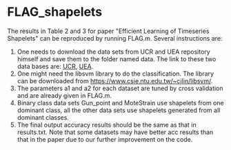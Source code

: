 # FLAG_shapelets
The results in Table 2 and 3 for paper "Efficient Learning of Timeseries Shapelets" can be reproduced by running FLAG.m. Several instructions are:
 
1. One needs to download the data sets from UCR and UEA repository himself and save them to the folder named data. The link to these two data bases are:
[UCR](http://www.cs.ucr.edu/~eamonn/time_series_data/), 
[UEA](https://www.uea.ac.uk/computing/machine-learning/shapelets/shapelet-data).
2. One might need the libsvm library to do the classification. The library can be downloaded from
https://www.csie.ntu.edu.tw/~cjlin/libsvm/.
3. The parameters a1 and a2 for each dataset are tuned by cross validation and  are already given in FLAG.m.
4. Binary class data sets Gun_point and MoteStrain use shapelets from one dominant class, all the other data sets use shapelets generated from all dominant classes.
5. The final output accuracy results should be the same as that in results.txt. Note that some datasets may have better acc results than that in the paper due to our further improvement on the code.
